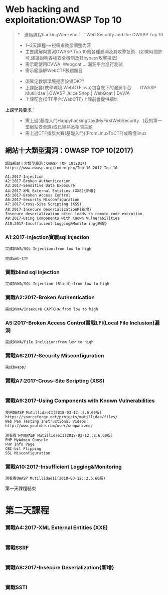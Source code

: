 # Web hacking and exploitation:OWASP Top 10

>*　進階課程hackingWeekend：：Web Security and the OWASP Top 10
>* 1~3天課程==>視需求動態調整內容
>* 主要講解與實測OWASP Top 10的各種漏洞及其攻擊技術
   (如果時間許可,建議說明各種安全機制及其bypass攻擊技法)
>* 需示範使用DVWA, Webgoat,... 漏洞平台進行測試
>* 需示範講解WebCTF數題題目

>* 須確定教學環境是否設備OK??
>* 上課配套{教學環境:WebCTF.ova}包含底下的漏洞平台
       OWASP Mutillidae | OWASP Juice Shop | WebGoat | DVWA
>* 上課配套{CTF平台:WebCTF}上課前會提供網址

上課學員要求：
>* 需上過[基礎入門HappyhackingDay]MyFirstWebSecurity
   (我的第一堂網站安全課)或已經熟悉相關主題
>* 需上過CTF搶旗大賽(基礎入門)(FromLinuxToCTF)或略懂linux


## 網站十大類型漏洞：OWASP TOP 10(2017)
```
認識網站十大類型漏洞：OWASP TOP 10(2017)
https://www.owasp.org/index.php/Top_10-2017_Top_10

A1:2017-Injection
A2:2017-Broken Authentication
A3:2017-Sensitive Data Exposure
A4:2017-XML External Entities (XXE){新增}
A5:2017-Broken Access Control
A6:2017-Security Misconfiguration
A7:2017-Cross-Site Scripting (XSS)
A8:2017-Insecure DeserializationP{新增}
Insecure deserialization often leads to remote code execution.
A9:2017-Using Components with Known Vulnerabilities
A10:2017-Insufficient Logging&Monitoring{新增}
```
### A1:2017-Injection實戰sql injection
```
完成DVWA/SQL Injection:from low to high
```
```
完成web-CTF
```

### 實戰blind sql injection

```
完成DVWA/SQL Injection (Blind):from low to high
```

### 實戰A2:2017-Broken Authentication

```
完成DVWA/Insecure CAPTCHA:from low to high
```
### A5:2017-Broken Access Control實戰LFI(Local File Inclusion)漏洞

```
完成DVWA/File Inclusion:from low to high
```

### 實戰A6:2017-Security Misconfiguration
```
完成bwapp/
```

### 實戰A7:2017-Cross-Site Scripting (XSS)

```

```
### 實戰A9:2017-Using Components with Known Vulnerabilities
```
使用OWASP MutillidaeII(2018-03-12::2.6.60版)
https://sourceforge.net/projects/mutillidae/files/
Web Pen Testing Instructional Videos: http://www.youtube.com/user/webpwnized/
```
```
測看看下列OWASP MutillidaeII(2018-03-12::2.6.60版)
PHP MyAdmin Console
PHP Info Page
CBC-bit Flipping
SSL Misconfiguration
```

### 實戰A10:2017-Insufficient Logging&Monitoring
```
測看看OWASP MutillidaeII(2018-03-12::2.6.60版)

```

第一天課程結束

# 第二天課程

### 實戰A4:2017-XML External Entities (XXE)
```

```

### 實戰SSRF
```

```

### 實戰A8:2017-Insecure Deserialization{新增}
```

```

### 實戰SSTI
```

```


